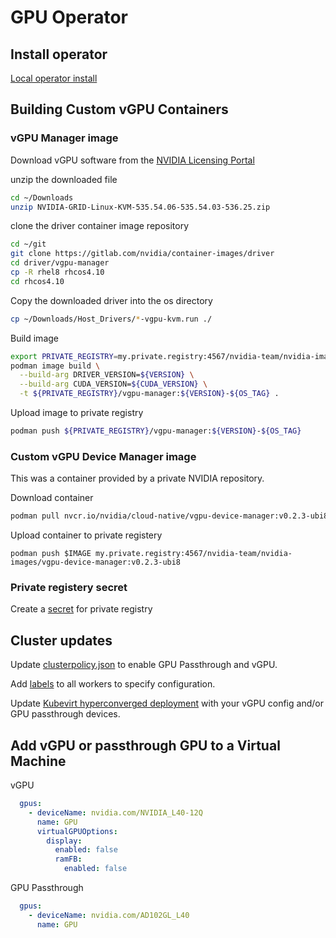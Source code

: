 # GPU Operator

## Install operator
[Local operator install](../../../base/stable/nvidia-gpu-operator)

## Building Custom vGPU Containers

### vGPU Manager image

Download vGPU software from the [NVIDIA Licensing Portal](https://nvid.nvidia.com/dashboard/#/dashboard)

unzip the downloaded file
```bash
cd ~/Downloads
unzip NVIDIA-GRID-Linux-KVM-535.54.06-535.54.03-536.25.zip
```

clone the driver container image repository
```bash
cd ~/git
git clone https://gitlab.com/nvidia/container-images/driver
cd driver/vgpu-manager
cp -R rhel8 rhcos4.10
cd rhcos4.10
```

Copy the downloaded driver into the os directory
```bash
cp ~/Downloads/Host_Drivers/*-vgpu-kvm.run ./
```

Build image
```bash
export PRIVATE_REGISTRY=my.private.registry:4567/nvidia-team/nvidia-images VERSION=535.54.06 OS_TAG=rhcos4.10 CUDA_VERSION=12.2.0
podman image build \
  --build-arg DRIVER_VERSION=${VERSION} \
  --build-arg CUDA_VERSION=${CUDA_VERSION} \
  -t ${PRIVATE_REGISTRY}/vgpu-manager:${VERSION}-${OS_TAG} .
```

Upload image to private registry
```bash
podman push ${PRIVATE_REGISTRY}/vgpu-manager:${VERSION}-${OS_TAG}
```

### Custom vGPU Device Manager image

This was a container provided by a private NVIDIA repository.

Download container
```bash
podman pull nvcr.io/nvidia/cloud-native/vgpu-device-manager:v0.2.3-ubi8
```

Upload container to private registery
```
podman push $IMAGE my.private.registry:4567/nvidia-team/nvidia-images/vgpu-device-manager:v0.2.3-ubi8
```

### Private registery secret

Create a [secret](private-registry-secret.yaml) for private registry

## Cluster updates

Update [clusterpolicy.json](clusterpolicy.json) to enable GPU Passthrough and vGPU.

Add [labels](../custom-node-labels/custom-node-labels.yaml) to all workers to specify configuration.

Update [Kubevirt hyperconverged deployment](../openshift-cnv/kubevirt-hyperconverged-deployment.yaml) with your vGPU config and/or GPU passthrough devices.

## Add vGPU or passthrough GPU to a Virtual Machine

vGPU
```yaml
  gpus:
    - deviceName: nvidia.com/NVIDIA_L40-12Q
      name: GPU
      virtualGPUOptions:
        display:
          enabled: false
          ramFB:
            enabled: false
```

GPU Passthrough
```yaml
  gpus:
    - deviceName: nvidia.com/AD102GL_L40
      name: GPU
```

